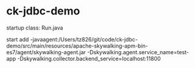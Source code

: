 # ck-jdbc-demo

startup class:   Run.java

start add -javaagent:/Users/tz826/git/code/ck-jdbc-demo/src/main/resources/apache-skywalking-apm-bin-es7/agent/skywalking-agent.jar -Dskywalking.agent.service_name=test-app -Dskywalking.collector.backend_service=localhost:11800
